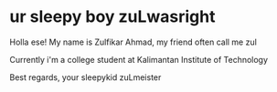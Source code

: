 # ur sleepy boy zuLwasright
Holla ese! My name is Zulfikar Ahmad, my friend often call me zul


Currently i'm a college student at Kalimantan Institute of Technology

Best regards, your sleepykid zuLmeister
